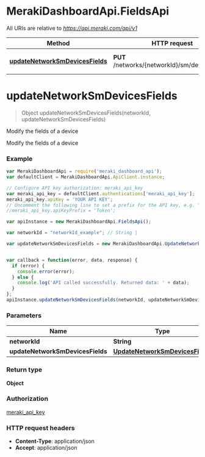 # MerakiDashboardApi.FieldsApi

All URIs are relative to *https://api.meraki.com/api/v1*

Method | HTTP request | Description
------------- | ------------- | -------------
[**updateNetworkSmDevicesFields**](FieldsApi.md#updateNetworkSmDevicesFields) | **PUT** /networks/{networkId}/sm/devices/fields | Modify the fields of a device


<a name="updateNetworkSmDevicesFields"></a>
# **updateNetworkSmDevicesFields**
> Object updateNetworkSmDevicesFields(networkId, updateNetworkSmDevicesFields)

Modify the fields of a device

Modify the fields of a device

### Example
```javascript
var MerakiDashboardApi = require('meraki_dashboard_api');
var defaultClient = MerakiDashboardApi.ApiClient.instance;

// Configure API key authorization: meraki_api_key
var meraki_api_key = defaultClient.authentications['meraki_api_key'];
meraki_api_key.apiKey = 'YOUR API KEY';
// Uncomment the following line to set a prefix for the API key, e.g. "Token" (defaults to null)
//meraki_api_key.apiKeyPrefix = 'Token';

var apiInstance = new MerakiDashboardApi.FieldsApi();

var networkId = "networkId_example"; // String | 

var updateNetworkSmDevicesFields = new MerakiDashboardApi.UpdateNetworkSmDevicesFields(); // UpdateNetworkSmDevicesFields | 


var callback = function(error, data, response) {
  if (error) {
    console.error(error);
  } else {
    console.log('API called successfully. Returned data: ' + data);
  }
};
apiInstance.updateNetworkSmDevicesFields(networkId, updateNetworkSmDevicesFields, callback);
```

### Parameters

Name | Type | Description  | Notes
------------- | ------------- | ------------- | -------------
 **networkId** | **String**|  | 
 **updateNetworkSmDevicesFields** | [**UpdateNetworkSmDevicesFields**](UpdateNetworkSmDevicesFields.md)|  | 

### Return type

**Object**

### Authorization

[meraki_api_key](../README.md#meraki_api_key)

### HTTP request headers

 - **Content-Type**: application/json
 - **Accept**: application/json

